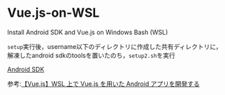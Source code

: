 # Vue.js-on-WSL
Install Android SDK and Vue.js on Windows Bash (WSL)

`setup`実行後，username以下のディレクトリに作成した共有ディレクトリに，解凍したandroid sdkのtoolsを置いたのち，`setup2.sh`を実行

[Android SDK](https://developer.android.com/studio)

参考:[【Vue.js】WSL 上で Vue.js を用いた Android アプリを開発する ](https://qiita.com/Saya_K/items/90277a9bc8f09cafe676)
